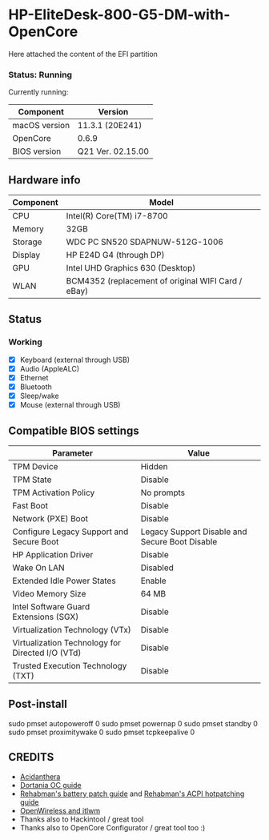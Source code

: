 # HP-EliteDesk-800-G5-DM-with-OpenCore

Here attached the content of the EFI partition

### Status: Running

Currently running:

| Component     | Version      |
| ------------- | ------------ |
| macOS version | 11.3.1 (20E241) |
| OpenCore      | 0.6.9        |
| BIOS version  | Q21 Ver. 02.15.00        |

## Hardware info

| Component | Model                                   |
| --------- | --------------------------------------- |
| CPU       | Intel(R) Core(TM) i7-8700    |
| Memory    | 32GB                       |
| Storage   | WDC PC SN520 SDAPNUW-512G-1006                 |
| Display   | HP E24D G4 (through DP)                 |
| GPU       | Intel UHD Graphics 630 (Desktop)                          |
| WLAN      | BCM4352 (replacement of original WIFI Card / eBay) |

## Status

### Working

- [x] Keyboard (external through USB)
- [x] Audio (AppleALC)
- [x] Ethernet
- [x] Bluetooth
- [x] Sleep/wake
- [x] Mouse (external through USB)

## Compatible BIOS settings

| Parameter     | Value      |
| ------------- | ------------ |
| TPM Device | Hidden |
| TPM State | Disable |
| TPM Activation Policy | No prompts |
| Fast Boot | Disable |
| Network (PXE) Boot | Disable |
| Configure Legacy Support and Secure Boot | Legacy Support Disable and Secure Boot Disable |
| HP Application Driver | Disable |
| Wake On LAN | Disabled |
| Extended Idle Power States | Enable |
| Video Memory Size | 64 MB |
| Intel Software Guard Extensions (SGX) | Disable |
| Virtualization Technology (VTx) | Disable |
| Virtualization Technology for Directed I/O (VTd) | Disable |
| Trusted Execution Technology (TXT) | Disable | 
  
## Post-install

sudo pmset autopoweroff 0
sudo pmset powernap 0
sudo pmset standby 0
sudo pmset proximitywake 0
sudo pmset tcpkeepalive 0

## CREDITS

- [Acidanthera](https://github.com/acidanthera)
- [Dortania OC guide](https://dortania.github.io/OpenCore-Install-Guide/)
- [Rehabman's battery patch guide](https://www.tonymacx86.com/threads/guide-how-to-patch-dsdt-for-working-battery-status.116102/) and [Rehabman's ACPI hotpatching guide](https://www.tonymacx86.com/threads/guide-using-clover-to-hotpatch-acpi.200137/)
- [OpenWireless and itlwm](https://github.com/OpenIntelWireless/itlwm)
- Thanks also to Hackintool / great tool
- Thanks also to OpenCore Configurator / great tool too :)

